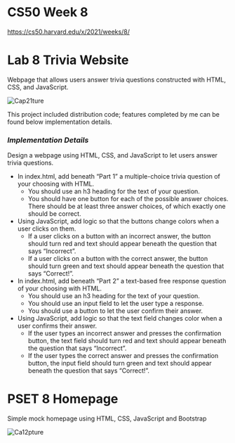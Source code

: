 # CS50 Week 8

https://cs50.harvard.edu/x/2021/weeks/8/

# Lab 8 Trivia Website

Webpage that allows users answer trivia questions constructed with HTML, CSS, and JavaScript.

![Cap21ture](https://user-images.githubusercontent.com/69617120/135735891-ec0f9b4a-9739-438b-b4f5-5c765154e0ee.PNG)

This project included distribution code; features completed by me can be found below implementation details. 

### ***Implementation Details***

Design a webpage using HTML, CSS, and JavaScript to let users answer trivia questions.

- In index.html, add beneath “Part 1” a multiple-choice trivia question of your choosing with HTML.
  - You should use an h3 heading for the text of your question.
  - You should have one button for each of the possible answer choices. There should be at least three answer choices, of which exactly one should be correct.
- Using JavaScript, add logic so that the buttons change colors when a user clicks on them.
  - If a user clicks on a button with an incorrect answer, the button should turn red and text should appear beneath the question that says “Incorrect”.
  - If a user clicks on a button with the correct answer, the button should turn green and text should appear beneath the question that says “Correct!”.
- In index.html, add beneath “Part 2” a text-based free response question of your choosing with HTML.
  - You should use an h3 heading for the text of your question.
  - You should use an input field to let the user type a response.
  - You should use a button to let the user confirm their answer.
- Using JavaScript, add logic so that the text field changes color when a user confirms their answer.
  - If the user types an incorrect answer and presses the confirmation button, the text field should turn red and text should appear beneath the question that says “Incorrect”.
  - If the user types the correct answer and presses the confirmation button, the input field should turn green and text should appear beneath the question that says “Correct!”.

# PSET 8 Homepage

Simple mock homepage using HTML, CSS, JavaScript and Bootstrap

![Ca12pture](https://user-images.githubusercontent.com/69617120/135736503-3ba21da6-4d1e-4911-a84f-1dd69402c089.PNG)
